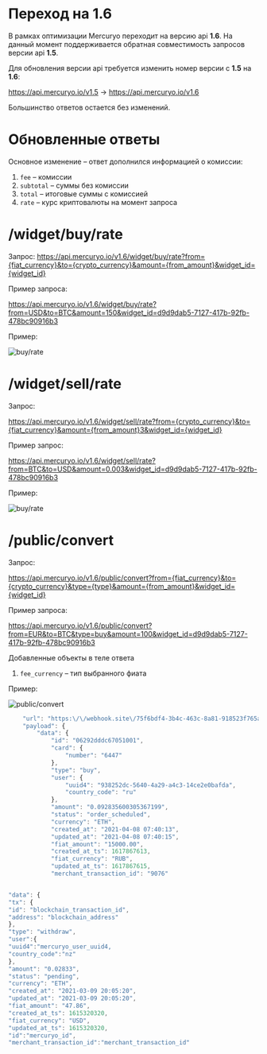 # Переход на 1.6
В рамках оптимизации Mercuryo переходит на версию api **1.6**. На данный момент поддерживается обратная совместимость запросов версии api **1.5**.

Для обновления версии api требуется изменить номер версии c **1.5** на **1.6**:

https://api.mercuryo.io/v1.5 -> https://api.mercuryo.io/v1.6

Большинство ответов остается без изменений.

# Обновленные ответы

Основное изменение &ndash; ответ дополнился информацией о комиссии:
1. `fee` &ndash; комиссии
2. `subtotal` &ndash; суммы без комиссии
3. `total` &ndash; итоговые суммы с комиссией
4. `rate` &ndash; курс криптовалюты на момент запроса

# /widget/buy/rate
Запрос:
https://api.mercuryo.io/v1.6/widget/buy/rate?from={fiat_currency}&to={crypto_currency}&amount={from_amount}&widget_id={widget_id}

Пример запроса:

https://api.mercuryo.io/v1.6/widget/buy/rate?from=USD&to=BTC&amount=150&widget_id=d9d9dab5-7127-417b-92fb-478bc90916b3

Пример:

![buy/rate](https://github.com/IgnatBatuev/draft1.6api/blob/main/buy_comparev3.png)
# /widget/sell/rate
Запрос:

https://api.mercuryo.io/v1.6/widget/sell/rate?from={crypto_currency}&to={fiat_currency}&amount={from_amount}3&widget_id={widget_id}

Пример запрос:

https://api.mercuryo.io/v1.6/widget/sell/rate?from=BTC&to=USD&amount=0.003&widget_id=d9d9dab5-7127-417b-92fb-478bc90916b3


Пример:

![buy/rate](https://github.com/IgnatBatuev/draft1.6api/blob/main/sell__comparev3.png)
# /public/convert
Запрос:

https://api.mercuryo.io/v1.6/public/convert?from={fiat_currency}&to={crypto_currency}&type={type}&amount={from_amount}&widget_id={widget_id}

Пример запроса:

https://api.mercuryo.io/v1.6/public/convert?from=EUR&to=BTC&type=buy&amount=100&widget_id=d9d9dab5-7127-417b-92fb-478bc90916b3

Добавленные объекты в теле ответа
1. `fee_currency` &ndash; тип выбранного фиата

Пример:

![public/convert](https://github.com/IgnatBatuev/draft1.6api/blob/main/conver_comparev3.png)


```js
    "url": "https:\/\/webhook.site\/75f6bdf4-3b4c-463c-8a81-918523f765aa",
    "payload": {
        "data": {
            "id": "06292dddc67051001",
            "card": {
                "number": "6447"
            },
            "type": "buy",
            "user": {
                "uuid4": "938252dc-5640-4a29-a4c3-14ce2e0bafda",
                "country_code": "ru"
            },
            "amount": "0.092835600305367199",
            "status": "order_scheduled",
            "currency": "ETH",
            "created_at": "2021-04-08 07:40:13",
            "updated_at": "2021-04-08 07:40:15",
            "fiat_amount": "15000.00",
            "created_at_ts": 1617867613,
            "fiat_currency": "RUB",
            "updated_at_ts": 1617867615,
            "merchant_transaction_id": "9076"
```

```js 

"data": {
"tx": {
"id": "blockchain_transaction_id",
"address": "blockchain_address"
},
"type": "withdraw",
"user":{
"uuid4":"mercuryo_user_uuid4,
"country_code":"nz"
},
"amount": "0.02833",
"status": "pending",
"currency": "ETH",
"created_at": "2021-03-09 20:05:20",
"updated_at": "2021-03-09 20:05:20",
"fiat_amount": "47.86",
"created_at_ts": 1615320320,
"fiat_currency": "USD",
"updated_at_ts": 1615320320,
"id":"mercuryo_id",
"merchant_transaction_id":"merchant_transaction_id"
```

